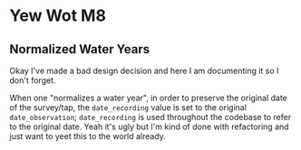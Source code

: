 # Yew Wot M8


## Normalized Water Years

Okay I've made a bad design decision and here I am documenting it so I don't forget.

When one "normalizes a water year", in order to preserve the original date of the survey/tap, the `date_recording` value is set to the original `date_observation`;  `date_recording` is used throughout the codebase to refer to the original date.  Yeah it's ugly but I'm kind of done with refactoring and just want to yeet this to the world already.